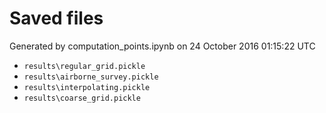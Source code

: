 # Saved files 


Generated by computation_points.ipynb on 24 October 2016 01:15:22 UTC

*  `results\regular_grid.pickle` 
*  `results\airborne_survey.pickle` 
*  `results\interpolating.pickle` 
*  `results\coarse_grid.pickle` 
